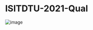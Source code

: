 # ISITDTU-2021-Qual

![image](https://user-images.githubusercontent.com/62060867/144184344-12803ba2-3cf7-4621-9e08-092218afe9cf.png)





